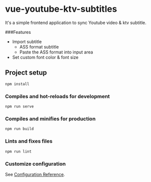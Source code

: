 # vue-youtube-ktv-subtitles

It's a simple frontend application to sync Youtube video & ktv subtitle.

###Features
* Import subtitle
    * ASS format subtitle
    * Paste the ASS format into input area
* Set custom font color & font size

## Project setup
```
npm install
```

### Compiles and hot-reloads for development
```
npm run serve
```

### Compiles and minifies for production
```
npm run build
```

### Lints and fixes files
```
npm run lint
```

### Customize configuration
See [Configuration Reference](https://cli.vuejs.org/config/).
